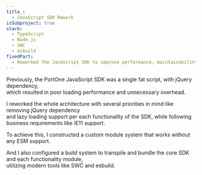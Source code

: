 ```yaml
---
title_:
  - JavaScript SDK Rework
isSubproject: true
stack:
  - TypeScript
  - Node.js
  - SWC
  - esbuild
fixedPart:
  - Reworked the JavaScript SDK to improve performance, maintainability, and usability.
---
```


Previously, the PortOne JavaScript SDK was a single fat script, with jQuery dependency,<br>
which resulted in poor loading performance and unnecessary overhead.

I reworked the whole architecture with several priorities in mind like removing jQuery dependency<br>
and lazy loading support per each functionality of the SDK,
while following business requirements like IE11 support.

To achieve this, I constructed a custom module system that works without any ESM support.

And I also configured a build system to transpile and bundle the core SDK and each functionality module,<br>
utilizing modern tools like SWC and esbuild.
